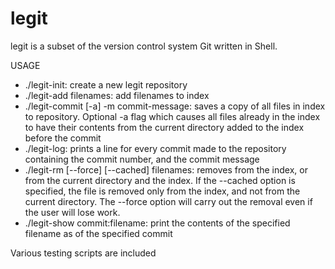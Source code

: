 # legit

legit is a subset of the version control system Git written in Shell.

USAGE

* ./legit-init: create a new legit repository 
* ./legit-add filenames: add filenames to index
* ./legit-commit [-a] -m commit-message: saves a copy of all files in index to repository. Optional -a flag which causes all files already in the index to have their contents from the current directory added to the index before the commit
* ./legit-log: prints a line for every commit made to the repository containing the commit number, and the commit message
* ./legit-rm [--force] [--cached] filenames: removes <filenames> from the index, or from the current directory and the index. If the --cached option is specified, the file is removed only from the index, and not from the current directory. The --force option will carry out the removal even if the user will lose work.
* ./legit-show commit:filename: print the contents of the specified filename as of the specified commit

Various testing scripts are included
